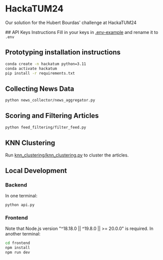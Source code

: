 # HackaTUM24
Our solution for the Hubert Bourdas' challenge at HackaTUM24

## API Keys Instructions
Fill in your keys in [.env-example](./.env-example) and rename it to `.env`

## Prototyping installation instructions

```bash
conda create -n hackatum python=3.11
conda activate hackatum
pip install -r requirements.txt
```

## Collecting News Data
```bash
python news_collector/news_aggregator.py
```

## Scoring and Filtering Articles
```bash
python feed_filtering/filter_feed.py
``` 

## KNN Clustering
Run [knn_clustering/knn_clustering.py](./knn_clustering/knn_clustering.py) to cluster the articles.


## Local Development

### Backend
In one terminal:
```bash
python api.py
```

### Frontend
Note that Node.js version "^18.18.0 || ^19.8.0 || >= 20.0.0" is required.
In another terminal:
```bash
cd frontend
npm install
npm run dev
```


